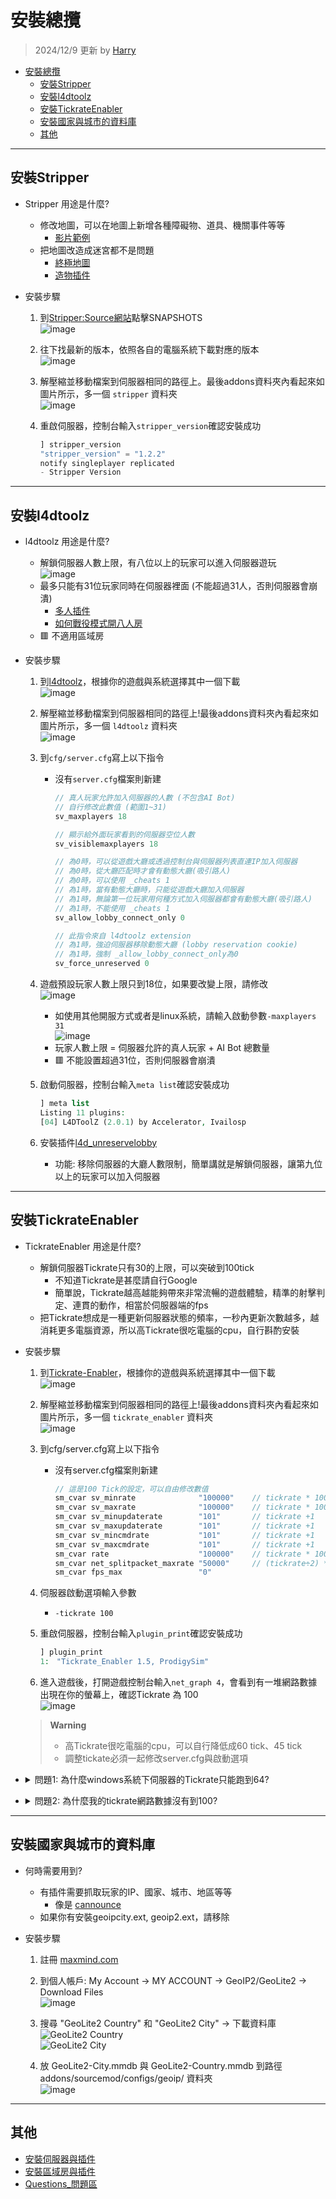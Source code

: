 # 安裝總攬
> 2024/12/9 更新 by [Harry](https://steamcommunity.com/profiles/76561198026784913)
- [安裝總攬](#安裝總攬)
	- [安裝Stripper](#安裝stripper)
	- [安裝l4dtoolz](#安裝l4dtoolz)
	- [安裝TickrateEnabler](#安裝tickrateenabler)
	- [安裝國家與城市的資料庫](#安裝國家與城市的資料庫)
	- [其他](#其他)

- - - -
## 安裝Stripper
* Stripper 用途是什麼?
	* 修改地圖，可以在地圖上新增各種障礙物、道具、機關事件等等
		* [影片範例](https://www.youtube.com/watch?v=I_-QSn8F8Cs)
	* 把地圖改造成迷宮都不是問題
		* [終極地圖](https://github.com/fbef0102/L4D2-Unlimited-Map)
		* [造物插件](https://github.com/fbef0102/L4D1_2-Plugins/tree/master/l4d2_spawn_props)

* 安裝步驟
	1. 到[Stripper:Source網站](https://forums.alliedmods.net/showthread.php?t=39439)點擊SNAPSHOTS
	<br/>![image](https://user-images.githubusercontent.com/12229810/206858893-688521a3-6f69-469b-8a80-92470ab13db6.jpg)

	2. 往下找最新的版本，依照各自的電腦系統下載對應的版本
	<br/>![image](https://user-images.githubusercontent.com/12229810/206859034-5e0c5e5e-fcbd-4329-9d27-5298025c4616.png)

	3. 解壓縮並移動檔案到伺服器相同的路徑上。最後addons資料夾內看起來如圖片所示，多一個 ```stripper``` 資料夾
	<br/>![image](https://user-images.githubusercontent.com/12229810/206859157-102eceeb-e5c7-4fbd-95b9-d01d2c82d963.png)

	4. 重啟伺服器，控制台輸入```stripper_version```確認安裝成功
		```php
		] stripper_version
		"stripper_version" = "1.2.2"
		notify singleplayer replicated
		- Stripper Version
		```

- - - -
## 安裝l4dtoolz
* l4dtoolz 用途是什麼?
	* 解鎖伺服器人數上限，有八位以上的玩家可以進入伺服器遊玩
		<br/>![image](https://user-images.githubusercontent.com/12229810/206860045-582a79ea-8453-45a7-b73a-4ecfd051be6b.jpg)
	* 最多只能有31位玩家同時在伺服器裡面 (不能超過31人，否則伺服器會崩潰)
		* [多人插件](https://github.com/fbef0102/L4D1_2-Plugins/tree/master/l4dmultislots)
		* [如何戰役模式開八人房](/Tutorial_%E6%95%99%E5%AD%B8%E5%8D%80/Chinese_%E7%B9%81%E9%AB%94%E4%B8%AD%E6%96%87/Game/L4D2/8%E4%BD%8D%E7%8E%A9%E5%AE%B6%E9%81%8A%E7%8E%A9%E6%88%B0%E5%BD%B9%E6%A8%A1%E5%BC%8F/)
	* 🟥 不適用區域房

* 安裝步驟
	1. 到[l4dtoolz](https://github.com/accelerator74/l4dtoolz/releases)，根據你的遊戲與系統選擇其中一個下載
	<br/>![image](https://github.com/user-attachments/assets/41ac929c-1e96-4972-86b8-63f8aeea1570)

	2. 解壓縮並移動檔案到伺服器相同的路徑上!最後addons資料夾內看起來如圖片所示，多一個 ```l4dtoolz``` 資料夾
	<br/>![image](https://user-images.githubusercontent.com/12229810/206860306-d0fead16-9997-410d-93cc-bca7109d5977.png)

	3. 到```cfg/server.cfg```寫上以下指令
		* 沒有```server.cfg```檔案則新建
			```php
			// 真人玩家允許加入伺服器的人數 (不包含AI Bot)
			// 自行修改此數值 (範圍1~31)
			sv_maxplayers 18

			// 顯示給外面玩家看到的伺服器空位人數
			sv_visiblemaxplayers 18

			// 為0時，可以從遊戲大廳或透過控制台與伺服器列表直連IP加入伺服器
			// 為0時，從大廳匹配時才會有動態大廳(吸引路人)
			// 為0時，可以使用 _cheats 1
			// 為1時，當有動態大廳時，只能從遊戲大廳加入伺服器
			// 為1時，無論第一位玩家用何種方式加入伺服器都會有動態大廳(吸引路人)
			// 為1時，不能使用 _cheats 1
			sv_allow_lobby_connect_only 0

			// 此指令來自 l4dtoolz extension
			// 為1時，強迫伺服器移除動態大廳 (lobby reservation cookie)
			// 為1時，強制 _allow_lobby_connect_only為0
			sv_force_unreserved 0
			```

	4. 遊戲預設玩家人數上限只到18位，如果要改變上限，請修改
		<br/>![image](https://github.com/user-attachments/assets/26c84751-9d95-4999-a067-58601faffbbd)
		* 如使用其他開服方式或者是linux系統，請輸入啟動參數```-maxplayers 31```
		<br/>![image](https://github.com/user-attachments/assets/dc605332-e20e-4c55-a429-23db7491e352)
		* 玩家人數上限 = 伺服器允許的真人玩家 + AI Bot 總數量
		* 🟥 不能設置超過31位，否則伺服器會崩潰

	5. 啟動伺服器，控制台輸入```meta list```確認安裝成功
		```php
		] meta list
		Listing 11 plugins:
		[04] L4DToolZ (2.0.1) by Accelerator, Ivailosp
		```

	6. 安裝插件[l4d_unreservelobby](https://github.com/fbef0102/L4D1_2-Plugins/tree/master/l4d_unreservelobby)
		* 功能: 移除伺服器的大廳人數限制，簡單講就是解鎖伺服器，讓第九位以上的玩家可以加入伺服器

- - - -
## 安裝TickrateEnabler
* TickrateEnabler 用途是什麼?
	* 解鎖伺服器Tickrate只有30的上限，可以突破到100tick
		* 不知道Tickrate是甚麼請自行Google
		* 簡單說，Tickrate越高越能夠帶來非常流暢的遊戲體驗，精準的射擊判定、連貫的動作，相當於伺服器端的fps
	* 把Tickrate想成是一種更新伺服器狀態的頻率，一秒內更新次數越多，越消耗更多電腦資源，所以高Tickrate很吃電腦的cpu，自行斟酌安裝

* 安裝步驟
	1. 到[Tickrate-Enabler](https://github.com/accelerator74/Tickrate-Enabler/releases)，根據你的遊戲與系統選擇其中一個下載
	<br/>![image](https://github.com/fbef0102/Game-Private_Plugin/assets/12229810/44f26cc8-25b0-4308-a52d-1e7496b57596)

	2. 解壓縮並移動檔案到伺服器相同的路徑上!最後addons資料夾內看起來如圖片所示，多一個 ```tickrate_enabler``` 資料夾
	<br/>![image](https://user-images.githubusercontent.com/12229810/206860975-1bc616cc-5e1c-4bfb-88b4-af699e302287.png)

	3. 到cfg/server.cfg寫上以下指令
		* 沒有server.cfg檔案則新建
			```php
			// 這是100 Tick的設定，可以自由修改數值
			sm_cvar sv_minrate 				"100000" 	// tickrate * 1000
			sm_cvar sv_maxrate 				"100000" 	// tickrate * 1000
			sm_cvar sv_minupdaterate 		"101"	 	// tickrate +1
			sm_cvar sv_maxupdaterate 		"101"		// tickrate +1
			sm_cvar sv_mincmdrate 			"101"		// tickrate +1
			sm_cvar sv_maxcmdrate 			"101"		// tickrate +1
			sm_cvar rate					"100000" 	// tickrate * 1000
			sm_cvar net_splitpacket_maxrate "50000" 	// (tickrate÷2) * 1000
			sm_cvar fps_max					"0"
			```
	
	4. 伺服器啟動選項輸入參數
		* ```-tickrate 100```
		
	5. 重啟伺服器，控制台輸入```plugin_print```確認安裝成功
		```php
		] plugin_print
		1:　"Tickrate_Enabler 1.5, ProdigySim"
		```

	6. 進入遊戲後，打開遊戲控制台輸入```net_graph 4```，會看到有一堆網路數據出現在你的螢幕上，確認Tickrate 為 100
	<br/>![image](https://user-images.githubusercontent.com/12229810/206861890-a37cf9d9-f5cc-4ec2-b3d3-07991cd89e1f.jpg)

	> __Warning__ 
	> * 高Tickrate很吃電腦的cpu，可以自行降低成60 tick、45 tick
	> * 調整tickate必須一起修改server.cfg與啟動選項

* <details><summary>問題1: 為什麼windows系統下伺服器的Tickrate只能跑到64?</b></summary>

	![image](https://user-images.githubusercontent.com/12229810/206862598-8f36433c-bcce-4edf-b8b9-7843d0f8534a.jpg)

	* 原因: windows 10 的問體，windows系統對遊戲伺服器不怎麼友善，
	* 解決方式: 
		* 法一：去跟微軟抱怨
		* 法二：windows降級到windows 7
		* 法三：租一台linux系統
		* 法四：[從大廳匹配到專屬伺服器](/Tutorial_%E6%95%99%E5%AD%B8%E5%8D%80/Chinese_%E7%B9%81%E9%AB%94%E4%B8%AD%E6%96%87/Server/%E5%AE%89%E8%A3%9D%E4%BC%BA%E6%9C%8D%E5%99%A8%E8%88%87%E6%8F%92%E4%BB%B6/README.md#如何從大廳匹配到專屬伺服器)，可以將tickrate變回100，至於為何會這樣，我也不知道
</details>

* <details><summary>問題2: 為什麼我的tickrate網路數據沒有到100?</b></summary>

	![image](https://user-images.githubusercontent.com/12229810/207044622-5c0145a3-85be-4eef-b3ec-59ec6fcaba01.png)

	* 原因: 受限於你的遊戲內fps影響，只會影響你這位玩家，你的遊戲內fps超過100以上才能享有100 tickrate
	<br/>![image](https://user-images.githubusercontent.com/12229810/207044800-04d8cbcb-610a-4ede-8896-d8cf992b8719.png)
	* 解決方式: 
		* 法一：調高遊戲的fps，到選項->視訊->進階設定->等待垂直同步改成"已停用"，這選項能夠解鎖遊戲的fps
		<br/>![image](https://user-images.githubusercontent.com/12229810/207045656-764b59f4-94d9-4af8-aebb-1872c631a111.png)
		* 法二：法一沒有用那就去升級你的顯卡
</details>

- - - -
## 安裝國家與城市的資料庫
* 何時需要用到?
	* 有插件需要抓取玩家的IP、國家、城市、地區等等
		* 像是 [cannounce](https://github.com/fbef0102/L4D1_2-Plugins/tree/master/cannounce)
	* 如果你有安裝geoipcity.ext, geoip2.ext，請移除

* 安裝步驟
	1. 註冊 [maxmind.com](https://www.maxmind.com/en/geolite2/signup)

	2. 到個人帳戶: My Account -> MY ACCOUNT -> GeoIP2/GeoLite2 -> Download Files
	<br/>![image](https://github.com/user-attachments/assets/a8155c2b-cf9d-49d8-a7e6-6de1ed0974c1)

	3. 搜尋 "GeoLite2 Country" 和 "GeoLite2 City" -> 下載資料庫
	<br/>![GeoLite2 Country](https://user-images.githubusercontent.com/12229810/204966692-ac339bc6-4760-4acc-b320-b776d46e7064.jpg)
	<br/>![GeoLite2 City](https://user-images.githubusercontent.com/12229810/204966795-a57a5949-abcf-4127-9325-90b9fdb8124f.jpg)

	4. 放 GeoLite2-City.mmdb 與 GeoLite2-Country.mmdb 到路徑 addons/sourcemod/configs/geoip/ 資料夾
	<br/>![image](https://user-images.githubusercontent.com/12229810/222086453-ee59e6c3-e61c-4a16-9aa7-8eb9d39a4d37.png)
- - - -
## 其他
* [安裝伺服器與插件](/Tutorial_教學區/Chinese_繁體中文/Server/安裝伺服器與插件)
* [安裝區域房與插件](/Tutorial_教學區/Chinese_繁體中文/Server/安裝區域房與插件)
* [Questions_問題區](/Questions_問題區/Chinese_繁體中文/伺服器)
